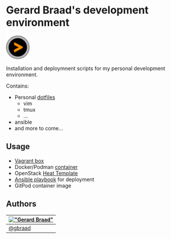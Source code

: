 Gerard Braad's development environment
======================================

!["Prompt"](https://raw.githubusercontent.com/gbraad/assets/gh-pages/icons/prompt-icon-64.png)


Installation and deploymnent scripts for my personal development environment.

Contains:
  * Personal [dotfiles](https://github.com/gbraad/dotfiles)
    * vim
    * tmux
    * ...
  * ansible
  * and more to come...


Usage
-----

  * [Vagrant box](docs/vagrant.md)
  * Docker/Podman [container](docs/docker.md)
  * OpenStack [Heat Template](docs/heat.md)
  * [Ansible playbook](docs/ansible.md) for deployment
  * GitPod container image


Authors
-------

| [!["Gerard Braad"](http://gravatar.com/avatar/e466994eea3c2a1672564e45aca844d0.png?s=60)](http://gbraad.nl "Gerard Braad <me@gbraad.nl>") |
|---|
| [@gbraad](https://twitter.com/gbraad)  |
